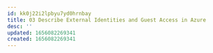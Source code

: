 ```yaml
---
id: kk0j22i2lpbyu7yd0hrnbay
title: 03 Describe External Identities and Guest Access in Azure
desc: ''
updated: 1656082269341
created: 1656082269341
---
```


